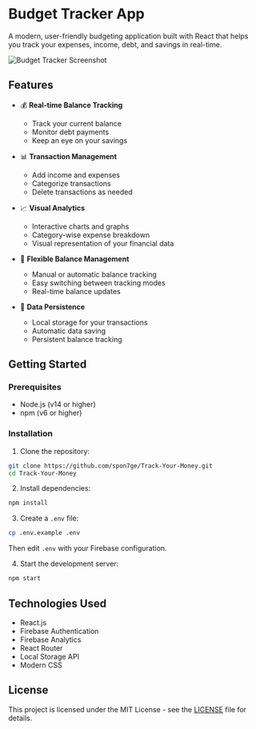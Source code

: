 # Budget Tracker App

A modern, user-friendly budgeting application built with React that helps you track your expenses, income, debt, and savings in real-time.

![Budget Tracker Screenshot](public/screenshot.png)

## Features

- 💰 **Real-time Balance Tracking**

  - Track your current balance
  - Monitor debt payments
  - Keep an eye on your savings

- 📊 **Transaction Management**

  - Add income and expenses
  - Categorize transactions
  - Delete transactions as needed

- 📈 **Visual Analytics**

  - Interactive charts and graphs
  - Category-wise expense breakdown
  - Visual representation of your financial data

- 🔄 **Flexible Balance Management**

  - Manual or automatic balance tracking
  - Easy switching between tracking modes
  - Real-time balance updates

- 💾 **Data Persistence**
  - Local storage for your transactions
  - Automatic data saving
  - Persistent balance tracking

## Getting Started

### Prerequisites

- Node.js (v14 or higher)
- npm (v6 or higher)

### Installation

1. Clone the repository:

```bash
git clone https://github.com/spon7ge/Track-Your-Money.git
cd Track-Your-Money
```

2. Install dependencies:

```bash
npm install
```

3. Create a `.env` file:

```bash
cp .env.example .env
```

Then edit `.env` with your Firebase configuration.

4. Start the development server:

```bash
npm start
```

## Technologies Used

- React.js
- Firebase Authentication
- Firebase Analytics
- React Router
- Local Storage API
- Modern CSS

## License

This project is licensed under the MIT License - see the [LICENSE](LICENSE) file for details.
